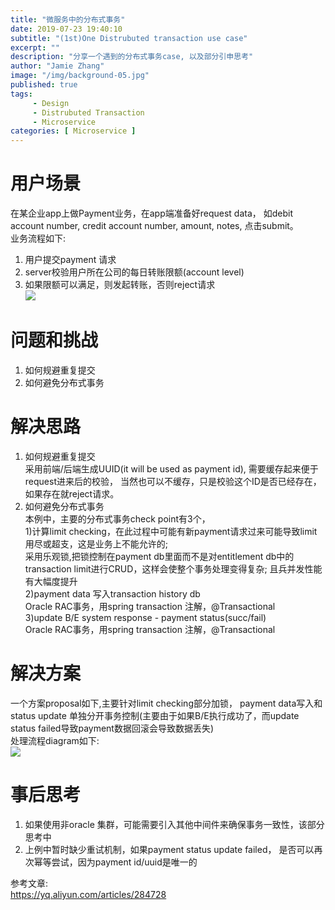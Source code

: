 ```yaml
---
title: "微服务中的分布式事务"
date: 2019-07-23 19:40:10
subtitle: "(1st)One Distrubuted transaction use case"
excerpt: ""
description: "分享一个遇到的分布式事务case, 以及部分引申思考"
author: "Jamie Zhang"
image: "/img/background-05.jpg"
published: true
tags: 
     - Design
     - Distrubuted Transaction
     - Microservice
categories: [ Microservice ]
---
```

# 用户场景  
在某企业app上做Payment业务，在app端准备好request data， 如debit account number, credit account number, amount, notes, 点击submit。  
业务流程如下:  
1) 用户提交payment 请求  
2) server校验用户所在公司的每日转账限额(account level)  
3) 如果限额可以满足，则发起转账，否则reject请求  
![](/img/2019-07-24-one-distributed-transaction-user-case/overall-business-flow.png)

# 问题和挑战  
1. 如何规避重复提交
2. 如何避免分布式事务

# 解决思路  
1. 如何规避重复提交  
采用前端/后端生成UUID(it will be used as payment id), 需要缓存起来便于request进来后的校验， 当然也可以不缓存，只是校验这个ID是否已经存在，如果存在就reject请求。  
2. 如何避免分布式事务  
本例中，主要的分布式事务check point有3个，  
1)计算limit checking，在此过程中可能有新payment请求过来可能导致limit用尽或超支，这是业务上不能允许的;  
  采用乐观锁,把锁控制在payment db里面而不是对entitlement db中的transaction limit进行CRUD，这样会使整个事务处理变得复杂; 且兵并发性能有大幅度提升  
2)payment data 写入transaction history db  
  Oracle RAC事务，用spring transaction 注解，@Transactional  
3)update B/E system response - payment status(succ/fail)  
  Oracle RAC事务，用spring transaction 注解，@Transactional  
# 解决方案  
一个方案proposal如下,主要针对limit checking部分加锁， payment data写入和status update 单独分开事务控制(主要由于如果B/E执行成功了，而update status failed导致payment数据回滚会导致数据丢失)  
处理流程diagram如下:  
![](/img/2019-07-24-one-distributed-transaction-user-case/solution.jpg)

# 事后思考  
1. 如果使用非oracle 集群，可能需要引入其他中间件来确保事务一致性，该部分思考中  
2. 上例中暂时缺少重试机制，如果payment status update failed， 是否可以再次幂等尝试，因为payment id/uuid是唯一的  

参考文章:  
https://yq.aliyun.com/articles/284728
